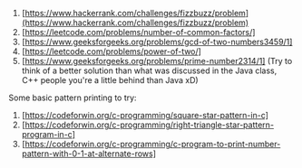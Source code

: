1. [https://www.hackerrank.com/challenges/fizzbuzz/problem](https://www.hackerrank.com/challenges/fizzbuzz/problem)
1. [https://leetcode.com/problems/number-of-common-factors/]
1. [https://www.geeksforgeeks.org/problems/gcd-of-two-numbers3459/1]
1. [https://leetcode.com/problems/power-of-two/]
1. [https://www.geeksforgeeks.org/problems/prime-number2314/1] (Try to think of a better solution than what was discussed in the Java class, C++ people you're a little behind than Java xD)

Some basic pattern printing to try:
1. [https://codeforwin.org/c-programming/square-star-pattern-in-c]
1. [https://codeforwin.org/c-programming/right-triangle-star-pattern-program-in-c]
1. [https://codeforwin.org/c-programming/c-program-to-print-number-pattern-with-0-1-at-alternate-rows]

